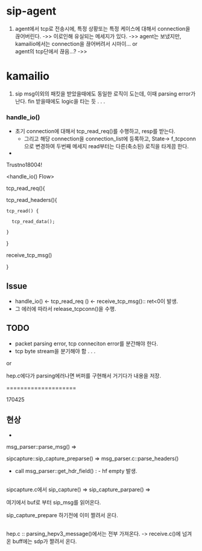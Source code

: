 # sip-agent

1. agent에서 tcp로 전송시에, 특정 상황또는 특정 케이스에 대해서 connection을 끊어버린다.
->> 이로인해 유실되는 메세지가 있다.
->> agent는 보냈지만, kamailio에서는 connection을 끊어버려서 시마이... or  
 agent의 tcp단에서 끊음...?
->>

# kamailio

1. sip msg이외의 패킷을 받았을때에도 동일한 로직이 도는데,
이때 parsing error가 난다.
fin 받을때에도 logic을 타는 듯 . . .

### handle_io()

- 초기 connection에 대해서 tcp_read_req()를 수행하고, resp를 받는다.
  - 그리고 해당 connection을 connection_list에 등록하고, State-> f_tcpconn으로 변경하여 두번째 메세지 read부터는 다른(축소된) 로직을 타게끔 한다.
-
Trustno18004!



<handle_io() Flow>

tcp_read_req(){

  tcp_read_headers(){

    tcp_read() {

      tcp_read_data();

    }

  }

  receive_tcp_msg()

}


## Issue

- handle_io() <- tcp_read_req () <- receive_tcp_msg():: ret<0이 발생.
- 그 에러에 따라서 release_tcpconn()을 수행.   



## TODO
- packet parsing error, tcp conneciton error를 분간해야 한다.
- tcp byte stream을 분기해야 함 . . .

or

hep.c에다가
parsing에러나면 버퍼를 구현해서 거기다가 내용을 저장.


====================

170425


## 현상
-

msg_parser::parse_msg()
=>

sipcapture::sip_capture_preparse() => msg_parser.c::parse_headers()
   - call msg_parser::get_hdr_field() :
    - hf empty 발생.

##

sipcapture.c에서 sip_capture() => sip_capture_parpare() =>

여기에서 buf로 부터 sip_msg를 읽어온다.  

sip_capture_prepare 하기전에 이미 짤려서 온다.


##

hep.c :: parsing_hepv3_message()에서는 전부 가져온다.
-> receive.c()에 넘겨온 buff에는 sdp가 짤려서 온다.

